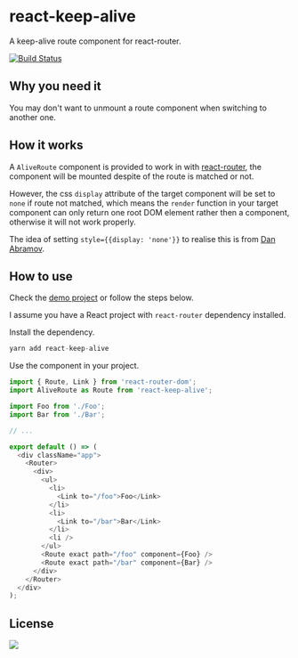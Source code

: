# react-keep-alive

A keep-alive route component for react-router.

[![Build Status](https://travis-ci.org/oychao/react-keep-alive.svg?branch=master)](https://travis-ci.org/oychao/react-keep-alive)

## Why you need it

You may don't want to unmount a route component when switching to another one.

## How it works

A `AliveRoute` component is provided to work in with [react-router][1], the component will be mounted despite of the route is matched or not.

However, the css `display` attribute of the target component will be set to `none` if route not matched, which means the `render` function in your target component can only return one root DOM element rather then a component, otherwise it will not work properly.

The idea of setting `style={{display: 'none'}}` to realise this is from [Dan Abramov][2].

## How to use

Check the [demo project][3] or follow the steps below.

I assume you have a React project with `react-router` dependency installed.

Install the dependency.

```javascript
yarn add react-keep-alive
```

Use the component in your project.

```javascript
import { Route, Link } from 'react-router-dom';
import AliveRoute as Route from 'react-keep-alive';

import Foo from './Foo';
import Bar from './Bar';

// ...

export default () => (
  <div className="app">
    <Router>
      <div>
        <ul>
          <li>
            <Link to="/foo">Foo</Link>
          </li>
          <li>
            <Link to="/bar">Bar</Link>
          </li>
          <li />
        </ul>
        <Route exact path="/foo" component={Foo} />
        <Route exact path="/bar" component={Bar} />
      </div>
    </Router>
  </div>
);
```

## License

[![](http://www.wtfpl.net/wp-content/uploads/2012/12/wtfpl-badge-4.png)](http://www.wtfpl.net/)

[1]: https://github.com/ReactTraining/react-router
[2]: https://github.com/facebook/react/issues/12039#issuecomment-359801971
[3]: https://github.com/oychao/react-keep-alive/tree/master/demo

